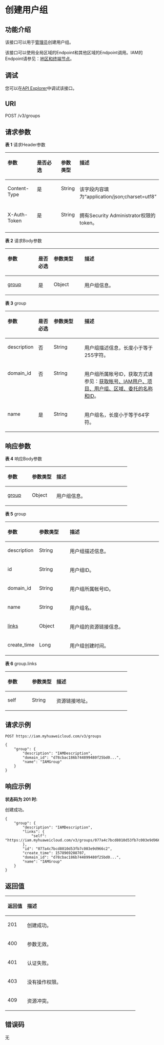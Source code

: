 # 创建用户组<a name="iam_09_0003"></a>

## 功能介绍<a name="zh-cn_topic_0221482368_section325582616184"></a>

该接口可以用于[管理员](https://support.huaweicloud.com/usermanual-iam/iam_01_0001.html)创建用户组。

该接口可以使用全局区域的Endpoint和其他区域的Endpoint调用。IAM的Endpoint请参见：[地区和终端节点](https://developer.huaweicloud.com/endpoint?IAM)。

## 调试<a name="section14215139212"></a>

您可以在[API Explorer](https://apiexplorer.developer.huaweicloud.com/apiexplorer/doc?product=IAM&api=KeystoneCreateGroup)中调试该接口。

## URI<a name="zh-cn_topic_0221482368_section9255152681816"></a>

POST /v3/groups

## 请求参数<a name="zh-cn_topic_0221482368_section42561726141817"></a>

**表 1**  请求Header参数

<a name="zh-cn_topic_0221482368_HeaderParameter"></a>
<table><thead align="left"><tr id="zh-cn_topic_0221482368_row202561626151817"><th class="cellrowborder" valign="top" width="20%" id="mcps1.2.5.1.1"><p id="zh-cn_topic_0221482368_p2257162681816"><a name="zh-cn_topic_0221482368_p2257162681816"></a><a name="zh-cn_topic_0221482368_p2257162681816"></a>参数</p>
</th>
<th class="cellrowborder" valign="top" width="20%" id="mcps1.2.5.1.2"><p id="zh-cn_topic_0221482368_p20257526191814"><a name="zh-cn_topic_0221482368_p20257526191814"></a><a name="zh-cn_topic_0221482368_p20257526191814"></a>是否必选</p>
</th>
<th class="cellrowborder" valign="top" width="10%" id="mcps1.2.5.1.3"><p id="zh-cn_topic_0221482368_p4257162615186"><a name="zh-cn_topic_0221482368_p4257162615186"></a><a name="zh-cn_topic_0221482368_p4257162615186"></a>参数类型</p>
</th>
<th class="cellrowborder" valign="top" width="50%" id="mcps1.2.5.1.4"><p id="zh-cn_topic_0221482368_p225742619184"><a name="zh-cn_topic_0221482368_p225742619184"></a><a name="zh-cn_topic_0221482368_p225742619184"></a>描述</p>
</th>
</tr>
</thead>
<tbody><tr id="zh-cn_topic_0221482368_row0256926141815"><td class="cellrowborder" valign="top" width="20%" headers="mcps1.2.5.1.1 "><p id="zh-cn_topic_0221482368_p1925722661810"><a name="zh-cn_topic_0221482368_p1925722661810"></a><a name="zh-cn_topic_0221482368_p1925722661810"></a>Content-Type</p>
</td>
<td class="cellrowborder" valign="top" width="20%" headers="mcps1.2.5.1.2 "><p id="zh-cn_topic_0221482368_p12258626131810"><a name="zh-cn_topic_0221482368_p12258626131810"></a><a name="zh-cn_topic_0221482368_p12258626131810"></a>是</p>
</td>
<td class="cellrowborder" valign="top" width="10%" headers="mcps1.2.5.1.3 "><p id="zh-cn_topic_0221482368_p1625802619186"><a name="zh-cn_topic_0221482368_p1625802619186"></a><a name="zh-cn_topic_0221482368_p1625802619186"></a>String</p>
</td>
<td class="cellrowborder" valign="top" width="50%" headers="mcps1.2.5.1.4 "><p id="zh-cn_topic_0221482368_p13258726171817"><a name="zh-cn_topic_0221482368_p13258726171817"></a><a name="zh-cn_topic_0221482368_p13258726171817"></a>该字段内容填为“application/json;charset=utf8”</p>
</td>
</tr>
<tr id="zh-cn_topic_0221482368_row1256132613182"><td class="cellrowborder" valign="top" width="20%" headers="mcps1.2.5.1.1 "><p id="zh-cn_topic_0221482368_p825816269187"><a name="zh-cn_topic_0221482368_p825816269187"></a><a name="zh-cn_topic_0221482368_p825816269187"></a>X-Auth-Token</p>
</td>
<td class="cellrowborder" valign="top" width="20%" headers="mcps1.2.5.1.2 "><p id="zh-cn_topic_0221482368_p02583269188"><a name="zh-cn_topic_0221482368_p02583269188"></a><a name="zh-cn_topic_0221482368_p02583269188"></a>是</p>
</td>
<td class="cellrowborder" valign="top" width="10%" headers="mcps1.2.5.1.3 "><p id="zh-cn_topic_0221482368_p42581726131817"><a name="zh-cn_topic_0221482368_p42581726131817"></a><a name="zh-cn_topic_0221482368_p42581726131817"></a>String</p>
</td>
<td class="cellrowborder" valign="top" width="50%" headers="mcps1.2.5.1.4 "><p id="zh-cn_topic_0221482368_p15258142619187"><a name="zh-cn_topic_0221482368_p15258142619187"></a><a name="zh-cn_topic_0221482368_p15258142619187"></a>拥有Security Administrator权限的token。</p>
</td>
</tr>
</tbody>
</table>

**表 2**  请求Body参数

<a name="zh-cn_topic_0221482368_requestParameter"></a>
<table><thead align="left"><tr id="zh-cn_topic_0221482368_row7259026101810"><th class="cellrowborder" valign="top" width="20%" id="mcps1.2.5.1.1"><p id="zh-cn_topic_0221482368_p6259132681820"><a name="zh-cn_topic_0221482368_p6259132681820"></a><a name="zh-cn_topic_0221482368_p6259132681820"></a>参数</p>
</th>
<th class="cellrowborder" valign="top" width="10%" id="mcps1.2.5.1.2"><p id="zh-cn_topic_0221482368_p125916262187"><a name="zh-cn_topic_0221482368_p125916262187"></a><a name="zh-cn_topic_0221482368_p125916262187"></a>是否必选</p>
</th>
<th class="cellrowborder" valign="top" width="20%" id="mcps1.2.5.1.3"><p id="zh-cn_topic_0221482368_p102592267184"><a name="zh-cn_topic_0221482368_p102592267184"></a><a name="zh-cn_topic_0221482368_p102592267184"></a>参数类型</p>
</th>
<th class="cellrowborder" valign="top" width="50%" id="mcps1.2.5.1.4"><p id="zh-cn_topic_0221482368_p425962611185"><a name="zh-cn_topic_0221482368_p425962611185"></a><a name="zh-cn_topic_0221482368_p425962611185"></a>描述</p>
</th>
</tr>
</thead>
<tbody><tr id="zh-cn_topic_0221482368_row62591526121815"><td class="cellrowborder" valign="top" width="20%" headers="mcps1.2.5.1.1 "><p id="zh-cn_topic_0221482368_p126016265187"><a name="zh-cn_topic_0221482368_p126016265187"></a><a name="zh-cn_topic_0221482368_p126016265187"></a><a href="#zh-cn_topic_0221482368_request_Rq93Group">group</a></p>
</td>
<td class="cellrowborder" valign="top" width="10%" headers="mcps1.2.5.1.2 "><p id="zh-cn_topic_0221482368_p7260152621810"><a name="zh-cn_topic_0221482368_p7260152621810"></a><a name="zh-cn_topic_0221482368_p7260152621810"></a>是</p>
</td>
<td class="cellrowborder" valign="top" width="20%" headers="mcps1.2.5.1.3 "><p id="zh-cn_topic_0221482368_p7260426171816"><a name="zh-cn_topic_0221482368_p7260426171816"></a><a name="zh-cn_topic_0221482368_p7260426171816"></a>Object</p>
</td>
<td class="cellrowborder" valign="top" width="50%" headers="mcps1.2.5.1.4 "><p id="zh-cn_topic_0221482368_p13260142661810"><a name="zh-cn_topic_0221482368_p13260142661810"></a><a name="zh-cn_topic_0221482368_p13260142661810"></a>用户组信息。</p>
</td>
</tr>
</tbody>
</table>

**表 3**  group

<a name="zh-cn_topic_0221482368_request_Rq93Group"></a>
<table><thead align="left"><tr id="zh-cn_topic_0221482368_row172601126141814"><th class="cellrowborder" valign="top" width="20%" id="mcps1.2.5.1.1"><p id="zh-cn_topic_0221482368_p1226118266181"><a name="zh-cn_topic_0221482368_p1226118266181"></a><a name="zh-cn_topic_0221482368_p1226118266181"></a>参数</p>
</th>
<th class="cellrowborder" valign="top" width="10%" id="mcps1.2.5.1.2"><p id="zh-cn_topic_0221482368_p14261172611186"><a name="zh-cn_topic_0221482368_p14261172611186"></a><a name="zh-cn_topic_0221482368_p14261172611186"></a>是否必选</p>
</th>
<th class="cellrowborder" valign="top" width="20%" id="mcps1.2.5.1.3"><p id="zh-cn_topic_0221482368_p626192612181"><a name="zh-cn_topic_0221482368_p626192612181"></a><a name="zh-cn_topic_0221482368_p626192612181"></a>参数类型</p>
</th>
<th class="cellrowborder" valign="top" width="50%" id="mcps1.2.5.1.4"><p id="zh-cn_topic_0221482368_p19261526161816"><a name="zh-cn_topic_0221482368_p19261526161816"></a><a name="zh-cn_topic_0221482368_p19261526161816"></a>描述</p>
</th>
</tr>
</thead>
<tbody><tr id="zh-cn_topic_0221482368_row52604266180"><td class="cellrowborder" valign="top" width="20%" headers="mcps1.2.5.1.1 "><p id="zh-cn_topic_0221482368_p1726192614189"><a name="zh-cn_topic_0221482368_p1726192614189"></a><a name="zh-cn_topic_0221482368_p1726192614189"></a>description</p>
</td>
<td class="cellrowborder" valign="top" width="10%" headers="mcps1.2.5.1.2 "><p id="zh-cn_topic_0221482368_p12261112618181"><a name="zh-cn_topic_0221482368_p12261112618181"></a><a name="zh-cn_topic_0221482368_p12261112618181"></a>否</p>
</td>
<td class="cellrowborder" valign="top" width="20%" headers="mcps1.2.5.1.3 "><p id="zh-cn_topic_0221482368_p3262122611815"><a name="zh-cn_topic_0221482368_p3262122611815"></a><a name="zh-cn_topic_0221482368_p3262122611815"></a>String</p>
</td>
<td class="cellrowborder" valign="top" width="50%" headers="mcps1.2.5.1.4 "><p id="zh-cn_topic_0221482368_p6262132651815"><a name="zh-cn_topic_0221482368_p6262132651815"></a><a name="zh-cn_topic_0221482368_p6262132651815"></a>用户组描述信息，长度小于等于255字符。</p>
</td>
</tr>
<tr id="zh-cn_topic_0221482368_row1626012681817"><td class="cellrowborder" valign="top" width="20%" headers="mcps1.2.5.1.1 "><p id="zh-cn_topic_0221482368_p1126202621813"><a name="zh-cn_topic_0221482368_p1126202621813"></a><a name="zh-cn_topic_0221482368_p1126202621813"></a>domain_id</p>
</td>
<td class="cellrowborder" valign="top" width="10%" headers="mcps1.2.5.1.2 "><p id="zh-cn_topic_0221482368_p202625266182"><a name="zh-cn_topic_0221482368_p202625266182"></a><a name="zh-cn_topic_0221482368_p202625266182"></a>否</p>
</td>
<td class="cellrowborder" valign="top" width="20%" headers="mcps1.2.5.1.3 "><p id="zh-cn_topic_0221482368_p16262172661817"><a name="zh-cn_topic_0221482368_p16262172661817"></a><a name="zh-cn_topic_0221482368_p16262172661817"></a>String</p>
</td>
<td class="cellrowborder" valign="top" width="50%" headers="mcps1.2.5.1.4 "><p id="zh-cn_topic_0221482368_p14262526171818"><a name="zh-cn_topic_0221482368_p14262526171818"></a><a name="zh-cn_topic_0221482368_p14262526171818"></a>用户组所属帐号ID，获取方式请参见：<a href="获取帐号-IAM用户-项目-用户组-区域-委托的名称和ID.md">获取帐号、IAM用户、项目、用户组、区域、委托的名称和ID</a>。</p>
</td>
</tr>
<tr id="zh-cn_topic_0221482368_row172601126171812"><td class="cellrowborder" valign="top" width="20%" headers="mcps1.2.5.1.1 "><p id="zh-cn_topic_0221482368_p7262182614187"><a name="zh-cn_topic_0221482368_p7262182614187"></a><a name="zh-cn_topic_0221482368_p7262182614187"></a>name</p>
</td>
<td class="cellrowborder" valign="top" width="10%" headers="mcps1.2.5.1.2 "><p id="zh-cn_topic_0221482368_p12263112611182"><a name="zh-cn_topic_0221482368_p12263112611182"></a><a name="zh-cn_topic_0221482368_p12263112611182"></a>是</p>
</td>
<td class="cellrowborder" valign="top" width="20%" headers="mcps1.2.5.1.3 "><p id="zh-cn_topic_0221482368_p2263182610183"><a name="zh-cn_topic_0221482368_p2263182610183"></a><a name="zh-cn_topic_0221482368_p2263182610183"></a>String</p>
</td>
<td class="cellrowborder" valign="top" width="50%" headers="mcps1.2.5.1.4 "><p id="zh-cn_topic_0221482368_p132631726171816"><a name="zh-cn_topic_0221482368_p132631726171816"></a><a name="zh-cn_topic_0221482368_p132631726171816"></a>用户组名，长度小于等于64字符。</p>
</td>
</tr>
</tbody>
</table>

## 响应参数<a name="zh-cn_topic_0221482368_section18263426191815"></a>

**表 4**  响应Body参数

<a name="zh-cn_topic_0221482368_responseParameter"></a>
<table><thead align="left"><tr id="zh-cn_topic_0221482368_row2263142601811"><th class="cellrowborder" valign="top" width="20%" id="mcps1.2.4.1.1"><p id="zh-cn_topic_0221482368_p15264152611814"><a name="zh-cn_topic_0221482368_p15264152611814"></a><a name="zh-cn_topic_0221482368_p15264152611814"></a>参数</p>
</th>
<th class="cellrowborder" valign="top" width="20%" id="mcps1.2.4.1.2"><p id="zh-cn_topic_0221482368_p92641261187"><a name="zh-cn_topic_0221482368_p92641261187"></a><a name="zh-cn_topic_0221482368_p92641261187"></a>参数类型</p>
</th>
<th class="cellrowborder" valign="top" width="60%" id="mcps1.2.4.1.3"><p id="zh-cn_topic_0221482368_p2026418263185"><a name="zh-cn_topic_0221482368_p2026418263185"></a><a name="zh-cn_topic_0221482368_p2026418263185"></a>描述</p>
</th>
</tr>
</thead>
<tbody><tr id="zh-cn_topic_0221482368_row1726372619180"><td class="cellrowborder" valign="top" width="20%" headers="mcps1.2.4.1.1 "><p id="zh-cn_topic_0221482368_p32641126161818"><a name="zh-cn_topic_0221482368_p32641126161818"></a><a name="zh-cn_topic_0221482368_p32641126161818"></a><a href="#zh-cn_topic_0221482368_response_Rs93Group">group</a></p>
</td>
<td class="cellrowborder" valign="top" width="20%" headers="mcps1.2.4.1.2 "><p id="zh-cn_topic_0221482368_p32641726201813"><a name="zh-cn_topic_0221482368_p32641726201813"></a><a name="zh-cn_topic_0221482368_p32641726201813"></a>Object</p>
</td>
<td class="cellrowborder" valign="top" width="60%" headers="mcps1.2.4.1.3 "><p id="zh-cn_topic_0221482368_p1126413267185"><a name="zh-cn_topic_0221482368_p1126413267185"></a><a name="zh-cn_topic_0221482368_p1126413267185"></a>用户组信息。</p>
</td>
</tr>
</tbody>
</table>

**表 5**  group

<a name="zh-cn_topic_0221482368_response_Rs93Group"></a>
<table><thead align="left"><tr id="zh-cn_topic_0221482368_row1926512610181"><th class="cellrowborder" valign="top" width="20%" id="mcps1.2.4.1.1"><p id="zh-cn_topic_0221482368_p92651126141817"><a name="zh-cn_topic_0221482368_p92651126141817"></a><a name="zh-cn_topic_0221482368_p92651126141817"></a>参数</p>
</th>
<th class="cellrowborder" valign="top" width="20%" id="mcps1.2.4.1.2"><p id="zh-cn_topic_0221482368_p1265626171817"><a name="zh-cn_topic_0221482368_p1265626171817"></a><a name="zh-cn_topic_0221482368_p1265626171817"></a>参数类型</p>
</th>
<th class="cellrowborder" valign="top" width="60%" id="mcps1.2.4.1.3"><p id="zh-cn_topic_0221482368_p726519269182"><a name="zh-cn_topic_0221482368_p726519269182"></a><a name="zh-cn_topic_0221482368_p726519269182"></a>描述</p>
</th>
</tr>
</thead>
<tbody><tr id="zh-cn_topic_0221482368_row162655269189"><td class="cellrowborder" valign="top" width="20%" headers="mcps1.2.4.1.1 "><p id="zh-cn_topic_0221482368_p5266426111815"><a name="zh-cn_topic_0221482368_p5266426111815"></a><a name="zh-cn_topic_0221482368_p5266426111815"></a>description</p>
</td>
<td class="cellrowborder" valign="top" width="20%" headers="mcps1.2.4.1.2 "><p id="zh-cn_topic_0221482368_p1726616263181"><a name="zh-cn_topic_0221482368_p1726616263181"></a><a name="zh-cn_topic_0221482368_p1726616263181"></a>String</p>
</td>
<td class="cellrowborder" valign="top" width="60%" headers="mcps1.2.4.1.3 "><p id="zh-cn_topic_0221482368_p1526682611810"><a name="zh-cn_topic_0221482368_p1526682611810"></a><a name="zh-cn_topic_0221482368_p1526682611810"></a>用户组描述信息。</p>
</td>
</tr>
<tr id="zh-cn_topic_0221482368_row18265182614185"><td class="cellrowborder" valign="top" width="20%" headers="mcps1.2.4.1.1 "><p id="zh-cn_topic_0221482368_p52661226131816"><a name="zh-cn_topic_0221482368_p52661226131816"></a><a name="zh-cn_topic_0221482368_p52661226131816"></a>id</p>
</td>
<td class="cellrowborder" valign="top" width="20%" headers="mcps1.2.4.1.2 "><p id="zh-cn_topic_0221482368_p10266122616180"><a name="zh-cn_topic_0221482368_p10266122616180"></a><a name="zh-cn_topic_0221482368_p10266122616180"></a>String</p>
</td>
<td class="cellrowborder" valign="top" width="60%" headers="mcps1.2.4.1.3 "><p id="zh-cn_topic_0221482368_p10266202619185"><a name="zh-cn_topic_0221482368_p10266202619185"></a><a name="zh-cn_topic_0221482368_p10266202619185"></a>用户组ID。</p>
</td>
</tr>
<tr id="zh-cn_topic_0221482368_row3265122681814"><td class="cellrowborder" valign="top" width="20%" headers="mcps1.2.4.1.1 "><p id="zh-cn_topic_0221482368_p1426611268186"><a name="zh-cn_topic_0221482368_p1426611268186"></a><a name="zh-cn_topic_0221482368_p1426611268186"></a>domain_id</p>
</td>
<td class="cellrowborder" valign="top" width="20%" headers="mcps1.2.4.1.2 "><p id="zh-cn_topic_0221482368_p826792616189"><a name="zh-cn_topic_0221482368_p826792616189"></a><a name="zh-cn_topic_0221482368_p826792616189"></a>String</p>
</td>
<td class="cellrowborder" valign="top" width="60%" headers="mcps1.2.4.1.3 "><p id="zh-cn_topic_0221482368_p6267026141819"><a name="zh-cn_topic_0221482368_p6267026141819"></a><a name="zh-cn_topic_0221482368_p6267026141819"></a>用户组所属帐号ID。</p>
</td>
</tr>
<tr id="zh-cn_topic_0221482368_row226513267188"><td class="cellrowborder" valign="top" width="20%" headers="mcps1.2.4.1.1 "><p id="zh-cn_topic_0221482368_p62671426121816"><a name="zh-cn_topic_0221482368_p62671426121816"></a><a name="zh-cn_topic_0221482368_p62671426121816"></a>name</p>
</td>
<td class="cellrowborder" valign="top" width="20%" headers="mcps1.2.4.1.2 "><p id="zh-cn_topic_0221482368_p1226752651819"><a name="zh-cn_topic_0221482368_p1226752651819"></a><a name="zh-cn_topic_0221482368_p1226752651819"></a>String</p>
</td>
<td class="cellrowborder" valign="top" width="60%" headers="mcps1.2.4.1.3 "><p id="zh-cn_topic_0221482368_p182673266183"><a name="zh-cn_topic_0221482368_p182673266183"></a><a name="zh-cn_topic_0221482368_p182673266183"></a>用户组名。</p>
</td>
</tr>
<tr id="zh-cn_topic_0221482368_row12265926191813"><td class="cellrowborder" valign="top" width="20%" headers="mcps1.2.4.1.1 "><p id="zh-cn_topic_0221482368_p18267326131811"><a name="zh-cn_topic_0221482368_p18267326131811"></a><a name="zh-cn_topic_0221482368_p18267326131811"></a><a href="#zh-cn_topic_0221482368_response_Rs93GroupLinks">links</a></p>
</td>
<td class="cellrowborder" valign="top" width="20%" headers="mcps1.2.4.1.2 "><p id="zh-cn_topic_0221482368_p162671426181816"><a name="zh-cn_topic_0221482368_p162671426181816"></a><a name="zh-cn_topic_0221482368_p162671426181816"></a>Object</p>
</td>
<td class="cellrowborder" valign="top" width="60%" headers="mcps1.2.4.1.3 "><p id="zh-cn_topic_0221482368_p172682265186"><a name="zh-cn_topic_0221482368_p172682265186"></a><a name="zh-cn_topic_0221482368_p172682265186"></a>用户组的资源链接信息。</p>
</td>
</tr>
<tr id="zh-cn_topic_0221482368_row14265122610187"><td class="cellrowborder" valign="top" width="20%" headers="mcps1.2.4.1.1 "><p id="zh-cn_topic_0221482368_p526862681811"><a name="zh-cn_topic_0221482368_p526862681811"></a><a name="zh-cn_topic_0221482368_p526862681811"></a>create_time</p>
</td>
<td class="cellrowborder" valign="top" width="20%" headers="mcps1.2.4.1.2 "><p id="zh-cn_topic_0221482368_p226862651818"><a name="zh-cn_topic_0221482368_p226862651818"></a><a name="zh-cn_topic_0221482368_p226862651818"></a><span>Long</span></p>
</td>
<td class="cellrowborder" valign="top" width="60%" headers="mcps1.2.4.1.3 "><p id="zh-cn_topic_0221482368_p426872661812"><a name="zh-cn_topic_0221482368_p426872661812"></a><a name="zh-cn_topic_0221482368_p426872661812"></a>用户组创建时间。</p>
</td>
</tr>
</tbody>
</table>

**表 6**  group.links

<a name="zh-cn_topic_0221482368_response_Rs93GroupLinks"></a>
<table><thead align="left"><tr id="zh-cn_topic_0221482368_row1726892641814"><th class="cellrowborder" valign="top" width="20%" id="mcps1.2.4.1.1"><p id="zh-cn_topic_0221482368_p6269826161812"><a name="zh-cn_topic_0221482368_p6269826161812"></a><a name="zh-cn_topic_0221482368_p6269826161812"></a>参数</p>
</th>
<th class="cellrowborder" valign="top" width="20%" id="mcps1.2.4.1.2"><p id="zh-cn_topic_0221482368_p92691826171816"><a name="zh-cn_topic_0221482368_p92691826171816"></a><a name="zh-cn_topic_0221482368_p92691826171816"></a>参数类型</p>
</th>
<th class="cellrowborder" valign="top" width="60%" id="mcps1.2.4.1.3"><p id="zh-cn_topic_0221482368_p126912691812"><a name="zh-cn_topic_0221482368_p126912691812"></a><a name="zh-cn_topic_0221482368_p126912691812"></a>描述</p>
</th>
</tr>
</thead>
<tbody><tr id="zh-cn_topic_0221482368_row7268152641810"><td class="cellrowborder" valign="top" width="20%" headers="mcps1.2.4.1.1 "><p id="zh-cn_topic_0221482368_p20269226151812"><a name="zh-cn_topic_0221482368_p20269226151812"></a><a name="zh-cn_topic_0221482368_p20269226151812"></a>self</p>
</td>
<td class="cellrowborder" valign="top" width="20%" headers="mcps1.2.4.1.2 "><p id="zh-cn_topic_0221482368_p1126932611813"><a name="zh-cn_topic_0221482368_p1126932611813"></a><a name="zh-cn_topic_0221482368_p1126932611813"></a>String</p>
</td>
<td class="cellrowborder" valign="top" width="60%" headers="mcps1.2.4.1.3 "><p id="zh-cn_topic_0221482368_p526912620186"><a name="zh-cn_topic_0221482368_p526912620186"></a><a name="zh-cn_topic_0221482368_p526912620186"></a>资源链接地址。</p>
</td>
</tr>
</tbody>
</table>

## 请求示例<a name="zh-cn_topic_0221482368_section1226922618187"></a>

```
POST https://iam.myhuaweicloud.com/v3/groups
```

```
{
    "group": {
        "description": "IAMDescription",
        "domain_id": "d78cbac186b744899480f25bd0...",
        "name": "IAMGroup"
    }
}
```

## 响应示例<a name="zh-cn_topic_0221482368_section1270126111811"></a>

**状态码为 201 时:**

创建成功。

```
{
    "group": {
        "description": "IAMDescription",
        "links": {
            "self": "https://iam.myhuaweicloud.com/v3/groups/077a4c7bcd8010d53fb7c003e9d966c2"
        },
        "id": "077a4c7bcd8010d53fb7c003e9d966c2",
        "create_time": 1578969208707,
        "domain_id": "d78cbac186b744899480f25bd0...",
        "name": "IAMGroup"
    }
}
```

## 返回值<a name="zh-cn_topic_0221482368_section122718261182"></a>

<a name="zh-cn_topic_0221482368_table2460"></a>
<table><thead align="left"><tr id="zh-cn_topic_0221482368_row1627242615188"><th class="cellrowborder" valign="top" width="15%" id="mcps1.1.3.1.1"><p id="zh-cn_topic_0221482368_p12721626141820"><a name="zh-cn_topic_0221482368_p12721626141820"></a><a name="zh-cn_topic_0221482368_p12721626141820"></a>返回值</p>
</th>
<th class="cellrowborder" valign="top" width="85%" id="mcps1.1.3.1.2"><p id="zh-cn_topic_0221482368_p18272202601810"><a name="zh-cn_topic_0221482368_p18272202601810"></a><a name="zh-cn_topic_0221482368_p18272202601810"></a>描述</p>
</th>
</tr>
</thead>
<tbody><tr id="zh-cn_topic_0221482368_row10272162671819"><td class="cellrowborder" valign="top" width="15%" headers="mcps1.1.3.1.1 "><p id="zh-cn_topic_0221482368_p527292614180"><a name="zh-cn_topic_0221482368_p527292614180"></a><a name="zh-cn_topic_0221482368_p527292614180"></a>201</p>
</td>
<td class="cellrowborder" valign="top" width="85%" headers="mcps1.1.3.1.2 "><p id="zh-cn_topic_0221482368_p17272192615183"><a name="zh-cn_topic_0221482368_p17272192615183"></a><a name="zh-cn_topic_0221482368_p17272192615183"></a>创建成功。</p>
</td>
</tr>
<tr id="zh-cn_topic_0221482368_row62726269182"><td class="cellrowborder" valign="top" width="15%" headers="mcps1.1.3.1.1 "><p id="zh-cn_topic_0221482368_p122739263187"><a name="zh-cn_topic_0221482368_p122739263187"></a><a name="zh-cn_topic_0221482368_p122739263187"></a>400</p>
</td>
<td class="cellrowborder" valign="top" width="85%" headers="mcps1.1.3.1.2 "><p id="zh-cn_topic_0221482368_p127352614181"><a name="zh-cn_topic_0221482368_p127352614181"></a><a name="zh-cn_topic_0221482368_p127352614181"></a>参数无效。</p>
</td>
</tr>
<tr id="zh-cn_topic_0221482368_row142721626141812"><td class="cellrowborder" valign="top" width="15%" headers="mcps1.1.3.1.1 "><p id="zh-cn_topic_0221482368_p0273162691817"><a name="zh-cn_topic_0221482368_p0273162691817"></a><a name="zh-cn_topic_0221482368_p0273162691817"></a>401</p>
</td>
<td class="cellrowborder" valign="top" width="85%" headers="mcps1.1.3.1.2 "><p id="zh-cn_topic_0221482368_p827342619189"><a name="zh-cn_topic_0221482368_p827342619189"></a><a name="zh-cn_topic_0221482368_p827342619189"></a>认证失败。</p>
</td>
</tr>
<tr id="zh-cn_topic_0221482368_row12721726191810"><td class="cellrowborder" valign="top" width="15%" headers="mcps1.1.3.1.1 "><p id="zh-cn_topic_0221482368_p192735262182"><a name="zh-cn_topic_0221482368_p192735262182"></a><a name="zh-cn_topic_0221482368_p192735262182"></a>403</p>
</td>
<td class="cellrowborder" valign="top" width="85%" headers="mcps1.1.3.1.2 "><p id="zh-cn_topic_0221482368_p227311265189"><a name="zh-cn_topic_0221482368_p227311265189"></a><a name="zh-cn_topic_0221482368_p227311265189"></a>没有操作权限。</p>
</td>
</tr>
<tr id="zh-cn_topic_0221482368_row102722269185"><td class="cellrowborder" valign="top" width="15%" headers="mcps1.1.3.1.1 "><p id="zh-cn_topic_0221482368_p1273112614186"><a name="zh-cn_topic_0221482368_p1273112614186"></a><a name="zh-cn_topic_0221482368_p1273112614186"></a>409</p>
</td>
<td class="cellrowborder" valign="top" width="85%" headers="mcps1.1.3.1.2 "><p id="zh-cn_topic_0221482368_p32731026171812"><a name="zh-cn_topic_0221482368_p32731026171812"></a><a name="zh-cn_topic_0221482368_p32731026171812"></a>资源冲突。</p>
</td>
</tr>
</tbody>
</table>

## 错误码<a name="zh-cn_topic_0221482368_section227462681819"></a>

无

